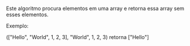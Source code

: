 Este algoritmo procura elementos em uma array e retorna essa array sem esses elementos.

Exemplo:

(["Hello", "World", 1, 2, 3], "World", 1, 2, 3) retorna ["Hello"]